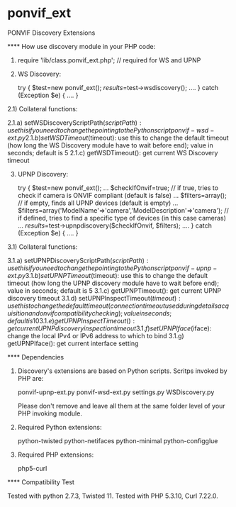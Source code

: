 ponvif_ext
==========

PONVIF Discovery Extensions

**** How use discovery module in your PHP code:

1) require 'lib/class.ponvif_ext.php'; // required for WS and UPNP

2) WS Discovery: 

    try { 
        $test=new ponvif_ext();
        $results=$test->wsdiscovery();
        ....
    } catch (Exception $e) {
      ....
    }

2.1) Collateral functions:

2.1.a) setWSDiscoveryScriptPath($scriptPath): use this if you need to change the pointing to the Python script ponvif-wsd-ext.py
2.1.b) setWSDTimeout($timeout): use this to change the default timeout (how long the WS Discovery module have to wait before end); value in seconds; default is 5
2.1.c) getWSDTimeout(): get current WS Discovery timeout

3) UPNP Discovery:

    try { 
        $test=new ponvif_ext();
        ...
        $checkIfOnvif=true; // if true, tries to check if camera is ONVIF compliant (default is false)
        ...
        $filters=array(); // if empty, finds all UPNP devices (default is empty)
        ...
        $filters=array('ModelName'=>'camera','ModelDescription'=>'camera'); // if defined, tries to find a specific type of devices (in this case cameras)
        ... 
        $results=$test->upnpdiscovery($checkIfOnvif, $filters);
        ....
    } catch (Exception $e) {
      ....
    }
 
3.1) Collateral functions:

3.1.a) setUPNPDiscoveryScriptPath($scriptPath): use this if you need to change the pointing to the Python script ponvif-upnp-ext.py
3.1.b) setUPNPTimeout($timeout): use this to change the default timeout (how long the UPNP discovery module have to wait before end); value in seconds; default is 5
3.1.c) getUPNPTimeout(): get current UPNP discovery timeout
3.1.d) setUPNPInspectTimeout($timeout): use this to change the default timeout (connection timeout used during details acquisition and onvif compatibility checking); value in seconds; default is 10
3.1.e) getUPNPInspectTimeout(): get current UPNP discovery inspection timeout
3.1.f) setUPNPIface($iface): change the local IPv4 or IPv6 address to which to bind
3.1.g) getUPNPIface(): get current interface setting

**** Dependencies

1) Discovery's extensions are based on Python scripts. Scritps invoked by PHP are:

      ponvif-upnp-ext.py
      ponvif-wsd-ext.py
      settings.py
      WSDiscovery.py
      
   Please don't remove and leave all them at the same folder level of your PHP invoking module.

2) Required Python extensions:

     python-twisted
     python-netifaces
     python-minimal
     python-configglue

3) Required PHP extensions:

     php5-curl

**** Compatibility Test

Tested with python 2.7.3, Twisted 11.
Tested with PHP 5.3.10, Curl 7.22.0.
